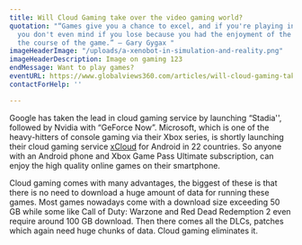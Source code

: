 ```yaml
---
title: Will Cloud Gaming take over the video gaming world?
quotation: "“Games give you a chance to excel, and if you're playing in good company
  you don't even mind if you lose because you had the enjoyment of the company during
  the course of the game.” ― Gary Gygax "
imageHeaderImage: "/uploads/a-xenobot-in-simulation-and-reality.png"
imageHeaderDescription: Image on gaming 123
endMessage: Want to play games?
eventURL: https://www.globalviews360.com/articles/will-cloud-gaming-take-over-the-video-gaming-world
contactForHelp: ''

---
```

Google has taken the lead in cloud gaming service by launching “Stadia'', followed by Nvidia with “GeForce Now”. Microsoft, which is one of the heavy-hitters of console gaming via their Xbox series, is shortly launching their cloud gaming service [xCloud](https://www.theverge.com/2020/7/16/21326797/microsoft-xcloud-launch-xbox-game-pass-ultimate-free) for Android in 22 countries. So anyone with an Android phone and Xbox Game Pass Ultimate subscription, can enjoy the high quality online games on their smartphone.

Cloud gaming comes with many advantages, the biggest of these is that there is no need to download a huge amount of data for running these games. Most games nowadays come with a download size exceeding 50 GB while some like Call of Duty: Warzone and Red Dead Redemption 2 even require around 100 GB download. Then there comes all the DLCs, patches which again need huge chunks of data. Cloud gaming eliminates it.